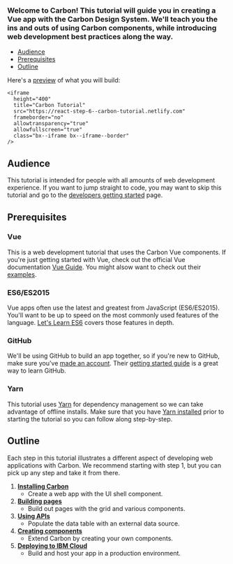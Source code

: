 ### Welcome to Carbon! This tutorial will guide you in creating a Vue app with the Carbon Design System. We'll teach you the ins and outs of using Carbon components, while introducing web development best practices along the way.

<!-- <AnchorLinks> -->

- [Audience](#audience)
- [Prerequisites](#prerequisites)
- [Outline](#outline)

<!-- </AnchorLinks> -->

Here's a [preview](https://react-step-6--carbon-tutorial.netlify.com) of what you will build:

<!-- <Row>
  <Column offsetLg="4"> -->

    <iframe
      height="400"
      title="Carbon Tutorial"
      src="https://react-step-6--carbon-tutorial.netlify.com"
      frameborder="no"
      allowtransparency="true"
      allowfullscreen="true"
      class="bx--iframe bx--iframe--border"
    />

  <!-- </Column>
</Row> -->

## Audience

This tutorial is intended for people with all amounts of web development experience. If you want to jump straight to code, you may want to skip this tutorial and go to the [developers getting started](/getting-started/developers) page.

## Prerequisites

### Vue

This is a web development tutorial that uses the Carbon Vue components. If you're just getting started with Vue, check out the official Vue documentation [Vue Guide](https://vuejs.org/v2/guide/). You might alsow want to check out their [examples](https://vuejs.org/v2/examples/).

### ES6/ES2015

Vue apps often use the latest and greatest from JavaScript (ES6/ES2015). You'll want to be up to speed on the most commonly used features of the language. [Let's Learn ES6](https://www.youtube.com/playlist?list=PL57atfCFqj2h5fpdZD-doGEIs0NZxeJTX) covers those features in depth.

### GitHub

We'll be using GitHub to build an app together, so if you're new to GitHub, make sure you've [made an account](https://github.com/join). Their [getting started guide](https://guides.github.com/activities/hello-world) is a great way to learn GitHub.

### Yarn

This tutorial uses [Yarn](https://yarnpkg.com) for dependency management so we can take advantage of offline installs. Make sure that you have [Yarn installed](https://yarnpkg.com/en/docs/install) prior to starting the tutorial so you can follow along step-by-step.

## Outline

Each step in this tutorial illustrates a different aspect of developing web applications with Carbon. We recommend starting with step 1, but you can pick up any step and take it from there.

1. [**Installing Carbon**](./vue-step-1)
   - Create a web app with the UI shell component.
1. [**Building pages**](./vue-step-2)
   - Build out pages with the grid and various components.
1. [**Using APIs**](./vue-step-3)
   - Populate the data table with an external data source.
1. [**Creating components**](./vue-step-4)
   - Extend Carbon by creating your own components.
1. [**Deploying to IBM Cloud**](./vue-step-5)
   - Build and host your app in a production environment.
